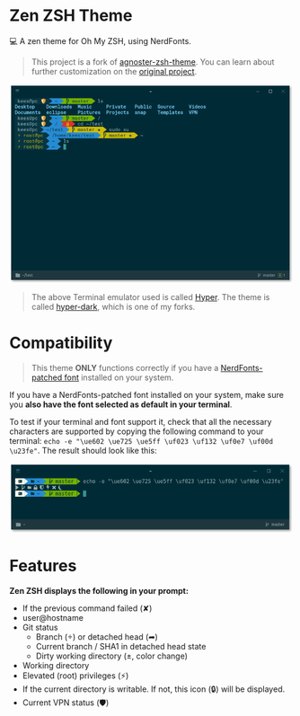 # Zen ZSH Theme

💻 A zen theme for Oh My ZSH, using NerdFonts.

> This project is a fork of [agnoster-zsh-theme](https://github.com/agnoster/agnoster-zsh-theme). You can learn about further customization on the [original project](https://github.com/agnoster/agnoster-zsh-theme).

![Screenshot](img/screenshot.png)

> The above Terminal emulator used is called [Hyper](https://hyper.is). The theme is called [hyper-dark](https://github.com/keesvv/hyper-dark), which is one of my forks.

# Compatibility

> This theme **ONLY** functions correctly if you have a [NerdFonts-patched font](https://nerdfonts.com/#downloads) installed on your system.

If you have a NerdFonts-patched font installed on your system, make sure you **also have the font selected as default in your terminal**.

To test if your terminal and font support it, check that all the necessary characters are supported by copying the following command to your terminal: `echo -e "\ue602 \ue725 \ue5ff \uf023 \uf132 \uf0e7 \uf00d \u23fe"`. The result should look like this:

![Font Support](img/fonts.png)

# Features

**Zen ZSH displays the following in your prompt:**

- If the previous command failed (✘)
- user@hostname
- Git status
  - Branch () or detached head (➦)
  - Current branch / SHA1 in detached head state
  - Dirty working directory (±, color change)
- Working directory
- Elevated (root) privileges (⚡)
- If the current directory is writable. If not, this icon (🔒) will be displayed.
- Current VPN status (🛡️)
